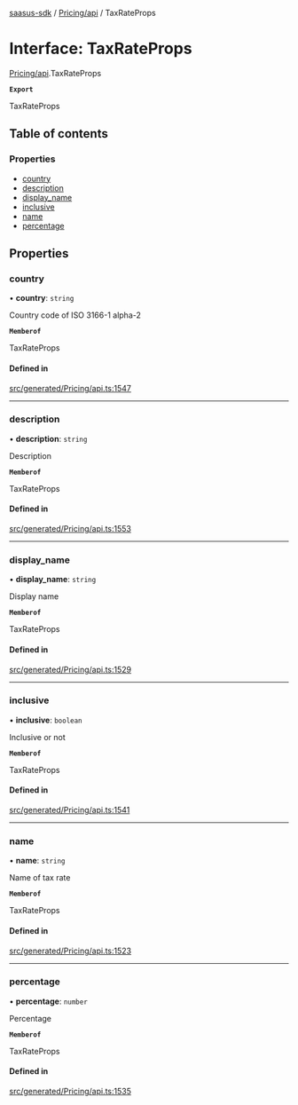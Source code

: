 [saasus-sdk](../README.md) / [Pricing/api](../modules/Pricing_api.md) / TaxRateProps

# Interface: TaxRateProps

[Pricing/api](../modules/Pricing_api.md).TaxRateProps

**`Export`**

TaxRateProps

## Table of contents

### Properties

- [country](Pricing_api.TaxRateProps.md#country)
- [description](Pricing_api.TaxRateProps.md#description)
- [display\_name](Pricing_api.TaxRateProps.md#display_name)
- [inclusive](Pricing_api.TaxRateProps.md#inclusive)
- [name](Pricing_api.TaxRateProps.md#name)
- [percentage](Pricing_api.TaxRateProps.md#percentage)

## Properties

### country

• **country**: `string`

Country code of ISO 3166-1 alpha-2

**`Memberof`**

TaxRateProps

#### Defined in

[src/generated/Pricing/api.ts:1547](https://github.com/saasus-platform/saasus-sdk-javascript/blob/c67ac22/src/generated/Pricing/api.ts#L1547)

___

### description

• **description**: `string`

Description

**`Memberof`**

TaxRateProps

#### Defined in

[src/generated/Pricing/api.ts:1553](https://github.com/saasus-platform/saasus-sdk-javascript/blob/c67ac22/src/generated/Pricing/api.ts#L1553)

___

### display\_name

• **display\_name**: `string`

Display name

**`Memberof`**

TaxRateProps

#### Defined in

[src/generated/Pricing/api.ts:1529](https://github.com/saasus-platform/saasus-sdk-javascript/blob/c67ac22/src/generated/Pricing/api.ts#L1529)

___

### inclusive

• **inclusive**: `boolean`

Inclusive or not

**`Memberof`**

TaxRateProps

#### Defined in

[src/generated/Pricing/api.ts:1541](https://github.com/saasus-platform/saasus-sdk-javascript/blob/c67ac22/src/generated/Pricing/api.ts#L1541)

___

### name

• **name**: `string`

Name of tax rate

**`Memberof`**

TaxRateProps

#### Defined in

[src/generated/Pricing/api.ts:1523](https://github.com/saasus-platform/saasus-sdk-javascript/blob/c67ac22/src/generated/Pricing/api.ts#L1523)

___

### percentage

• **percentage**: `number`

Percentage

**`Memberof`**

TaxRateProps

#### Defined in

[src/generated/Pricing/api.ts:1535](https://github.com/saasus-platform/saasus-sdk-javascript/blob/c67ac22/src/generated/Pricing/api.ts#L1535)
